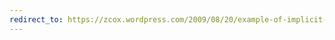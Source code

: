 ```yaml
---
redirect_to: https://zcox.wordpress.com/2009/08/20/example-of-implicit-conversions-options-extractors-and-tuples/
---
```

